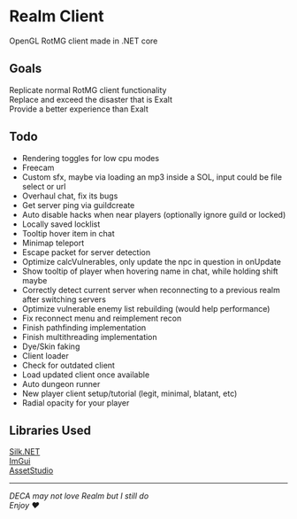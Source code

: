 # Realm Client
OpenGL RotMG client made in .NET core  

## Goals
Replicate normal RotMG client functionality  
Replace and exceed the disaster that is Exalt  
Provide a better experience than Exalt  

## Todo
- Rendering toggles for low cpu modes
- Freecam
- Custom sfx, maybe via loading an mp3 inside a SOL, input could be file select or url
- Overhaul chat, fix its bugs
- Get server ping via guildcreate
- Auto disable hacks when near players (optionally ignore guild or locked)
- Locally saved locklist
- Tooltip hover item in chat
- Minimap teleport
- Escape packet for server detection
- Optimize calcVulnerables, only update the npc in question in onUpdate
- Show tooltip of player when hovering name in chat, while holding shift maybe
- Correctly detect current server when reconnecting to a previous realm after switching servers
- Optimize vulnerable enemy list rebuilding (would help performance)
- Fix reconnect menu and reimplement recon
- Finish pathfinding implementation
- Finish multithreading implementation
- Dye/Skin faking
- Client loader
- Check for outdated client
- Load updated client once available
- Auto dungeon runner
- New player client setup/tutorial (legit, minimal, blatant, etc)
- Radial opacity for your player

## Libraries Used
[Silk.NET](https://github.com/dotnet/Silk.NET)  
[ImGui](https://github.com/ocornut/imgui)  
[AssetStudio](https://github.com/Perfare/AssetStudio)  

---

_DECA may not love Realm but I still do_  
_Enjoy ♥_  
